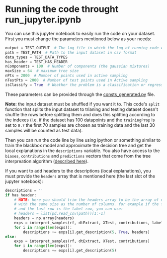 # Running the code throught run_jupyter.ipynb
You can use this jupyter notebook to easily run the code on your dataset.
First you must change the parameters mentioned below as your needs:
```python
output = TEST_OUTPUT  # The log file in which the log of running code will be written
path = TEST_PATH  # Path to the input dataset in csv format
data_types = TEST_DATA_TYPES
has_header = TEST_HAS_HEADER
nComponents = 100  # Number of components (the gaussian mixtures)
maxSize = 64  # maximum tree size
nPts = 2000  # Number of points used in active sampling
nTestPts = 2000  # Number of test points used in Active sampling
isClassify = True  # Weather the problem is a classification or regression problem
```
These parameters can be provided through the [consts_generated.py](https://github.com/mohamad-amin/dtextract/blob/master/python/dtextract/data/consts_generated.py) file.

**Note:** the input dataset must be shuffled if you want it to. This code's `split` function that splits the input dataset to trianing and testing dataset doesn't shuffle the rows before splitting them and does this splitting according to the indexes (i.e. if the dataset has 100 datapoints and the `trainingProp` is set to `0.7` the first 70 samples are chosen as training data and the last 30 samples will be counted as test data).

Then you can run the code line by line using ipython or something similar to train the blackbox model and approximate the decision tree and get the local explanations in the `descriptions` variable.
You also have access to the `biases`, `contributions` and `predictions` vectors that come from the tree interpreation algorithm ([described here](http://blog.datadive.net/random-forest-interpretation-with-scikit-learn/)).

If you want to add headers to the descriptions (local explanations), you must provide the `headers` array that is mentioned here (the last slot of the jupyter notebook):
```python
descriptions = ''
if has_header:
    # NOTE: here you should trim the headers array to be the array of names of input columns 
    # with the same size as the number of columns. for example if the first row is and id row 
    # and the last row is the label row, you can use: 
    # headers = list(pd.read_csv(path))[1:-1]
    headers = np.array(headers)
    exps = interpret_samples(rf, dtExtract, XTest, contributions, labels=headers)
    for i in range(len(exps)):
        descriptions += exps[i].get_description(5, True, headers)
else:
    exps = interpret_samples(rf, dtExtract, XTest, contributions)
    for i in range(len(exps)):
        descriptions += exps[i].get_description(5)
```
